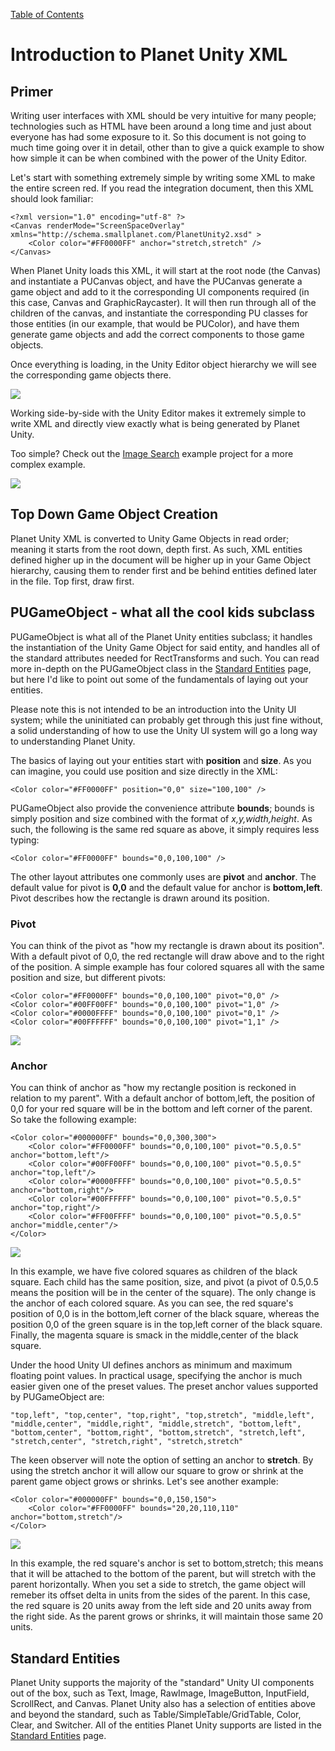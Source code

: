 [Table of Contents](https://github.com/SmallPlanetUnity/PlanetUnity2/blob/master/Documentation/TableOfContents.md)

# Introduction to Planet Unity XML


## Primer

Writing user interfaces with XML should be very intuitive for many people; technologies such as HTML have been around a long time and just about everyone has had some exposure to it. So this document is not going to much time going over it in detail, other than to give a quick example to show how simple it can be when combined with the power of the Unity Editor.

Let's start with something extremely simple by writing some XML to make the entire screen red. If you read the integration document, then this XML should look familiar:

~~~~
<?xml version="1.0" encoding="utf-8" ?>
<Canvas renderMode="ScreenSpaceOverlay" xmlns="http://schema.smallplanet.com/PlanetUnity2.xsd" >
	<Color color="#FF0000FF" anchor="stretch,stretch" />
</Canvas>
~~~~

When Planet Unity loads this XML, it will start at the root node (the Canvas) and instantiate a PUCanvas object, and have the PUCanvas generate a game object and add to it the corresponding UI components required (in this case, Canvas and GraphicRaycaster). It will then run through all of the children of the canvas, and instantiate the corresponding PU classes for those entities (in our example, that would be PUColor), and have them generate game objects and add the correct components to those game objects.

Once everything is loading, in the Unity Editor object hierarchy we will see the corresponding game objects there.

![](https://github.com/SmallPlanetUnity/PlanetUnity2/blob/master/Documentation/Images/primer.hierarchy.png)

Working side-by-side with the Unity Editor makes it extremely simple to write XML and directly view exactly what is being generated by Planet Unity.

Too simple? Check out the [Image Search](https://github.com/SmallPlanetUnity/ImageSearch) example project for a more complex example.

![](https://github.com/SmallPlanetUnity/PlanetUnity2/blob/master/Documentation/Images/kittens_sample.png)




## Top Down Game Object Creation

Planet Unity XML is converted to Unity Game Objects in read order; meaning it starts from the root down, depth first. As such, XML entities defined higher up in the document will be higher up in your Game Object hierarchy, causing them to render first and be behind entities defined later in the file.  Top first, draw first.

## PUGameObject - what all the cool kids subclass

PUGameObject is what all of the Planet Unity entities subclass; it handles the instantiation of the Unity Game Object for said entity, and handles all of the standard attributes needed for RectTransforms and such. You can read more in-depth on the PUGameObject class in the [Standard Entities](https://github.com/SmallPlanetUnity/PlanetUnity2/blob/master/Documentation/PlanetUnityXML_StandardEntities.md) page, but here I'd like to point out some of the fundamentals of laying out your entities.

Please note this is not intended to be an introduction into the Unity UI system; while the uninitiated can probably get through this just fine without, a solid understanding of how to use the Unity UI system will go a long way to understanding Planet Unity.

The basics of laying out your entities start with **position** and **size**. As you can imagine, you could use position and size directly in the XML:

~~~~
<Color color="#FF0000FF" position="0,0" size="100,100" />
~~~~

PUGameObject also provide the convenience attribute **bounds**; bounds is simply position and size combined with the format of *x,y,width,height*.  As such, the following is the same red square as above, it simply requires less typing:

~~~~
<Color color="#FF0000FF" bounds="0,0,100,100" />
~~~~

The other layout attributes one commonly uses are **pivot** and **anchor**.  The default value for pivot is **0,0** and the default value for anchor is **bottom,left**. Pivot describes how the rectangle is drawn around its position.

### Pivot

You can think of the pivot as "how my rectangle is drawn about its position". With a default pivot of 0,0, the red rectangle will draw above and to the right of the position. A simple example has four colored squares all with the same position and size, but different pivots:

~~~~
<Color color="#FF0000FF" bounds="0,0,100,100" pivot="0,0" />
<Color color="#00FF00FF" bounds="0,0,100,100" pivot="1,0" />
<Color color="#0000FFFF" bounds="0,0,100,100" pivot="0,1" />
<Color color="#00FFFFFF" bounds="0,0,100,100" pivot="1,1" />
~~~~

![](https://github.com/SmallPlanetUnity/PlanetUnity2/blob/master/Documentation/Images/pivot.png)

### Anchor

You can think of anchor as "how my rectangle position is reckoned in relation to my parent". With a default anchor of bottom,left, the position of 0,0 for your red square will be in the bottom and left corner of the parent.  So take the following example:

~~~~
<Color color="#000000FF" bounds="0,0,300,300">
	<Color color="#FF0000FF" bounds="0,0,100,100" pivot="0.5,0.5" anchor="bottom,left"/>
	<Color color="#00FF00FF" bounds="0,0,100,100" pivot="0.5,0.5" anchor="top,left"/>
	<Color color="#0000FFFF" bounds="0,0,100,100" pivot="0.5,0.5" anchor="bottom,right"/>
	<Color color="#00FFFFFF" bounds="0,0,100,100" pivot="0.5,0.5" anchor="top,right"/>
	<Color color="#FF00FFFF" bounds="0,0,100,100" pivot="0.5,0.5" anchor="middle,center"/>
</Color>
~~~~

![](https://github.com/SmallPlanetUnity/PlanetUnity2/blob/master/Documentation/Images/anchor.png)

In this example, we have five colored squares as children of the black square.  Each child has the same position, size, and pivot (a pivot of 0.5,0.5 means the position will be in the center of the square). The only change is the anchor of each colored square. As you can see, the red square's position of 0,0 is in the bottom,left corner of the black square, whereas the position 0,0 of the green square is in the top,left corner of the black square. Finally, the magenta square is smack in the middle,center of the black square.

Under the hood Unity UI defines anchors as minimum and maximum floating point values. In practical usage, specifying the anchor is much easier given one of the preset values.  The preset anchor values supported by PUGameObject are:

````
"top,left", "top,center", "top,right", "top,stretch", "middle,left", "middle,center", "middle,right", "middle,stretch", "bottom,left", "bottom,center", "bottom,right", "bottom,stretch", "stretch,left", "stretch,center", "stretch,right", "stretch,stretch"
````

The keen observer will note the option of setting an anchor to **stretch**. By using the stretch anchor it will allow our square to grow or shrink at the parent game object grows or shrinks.  Let's see another example:

~~~~
<Color color="#000000FF" bounds="0,0,150,150">
	<Color color="#FF0000FF" bounds="20,20,110,110" anchor="bottom,stretch"/>
</Color>
~~~~

![](https://github.com/SmallPlanetUnity/PlanetUnity2/blob/master/Documentation/Images/stretch.gif)

In this example, the red square's anchor is set to bottom,stretch; this means that it will be attached to the bottom of the parent, but will stretch with the parent horizontally. When you set a side to stretch, the game object will remeber its offset delta in units from the sides of the parent. In this case, the red square is 20 units away from the left side and 20 units away from the right side. As the parent grows or shrinks, it will maintain those same 20 units.


## Standard Entities

Planet Unity supports the majority of the "standard" Unity UI components out of the box, such as Text, Image, RawImage, ImageButton, InputField, ScrollRect, and Canvas. Planet Unity also has a selection of entities above and beyond the standard, such as Table/SimpleTable/GridTable, Color, Clear, and Switcher.  All of the entities Planet Unity supports are listed in the [Standard Entities](https://github.com/SmallPlanetUnity/PlanetUnity2/blob/master/Documentation/PlanetUnityXML_StandardEntities.md) page.

